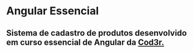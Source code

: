 # Angular Essencial
## Sistema de cadastro de produtos desenvolvido em curso essencial de Angular da [Cod3r.](https://www.cod3r.com.br/)
